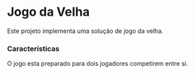 # Jogo da Velha
Este projeto implementa uma solução de jogo da velha.

### Características
O jogo esta preparado para dois jogadores competirem entre si.